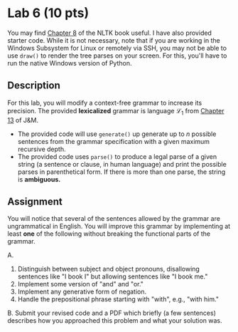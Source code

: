 # Lab 6 (10 pts)

You may find [Chapter 8](https://www.nltk.org/book/ch08.html) of the NLTK book useful.  I have also provided starter code.  While it is not necessary, note that if you are working in the Windows Subsystem for Linux or remotely via SSH, you may not be able to use `draw()` to render the tree parses on your screen.  For this, you'll have to run the native Windows version of Python. 

## Description

For this lab, you will modify a context-free grammar to increase its precision.  The provided **lexicalized** grammar is language $\mathscr{L}_1$ from [Chapter 13](https://web.stanford.edu/~jurafsky/slp3/13.pdf) of J&M.  

* The provided code will use `generate()` up generate up to $n$ possible sentences from the grammar specification with a given maximum recursive depth. 
* The provided code uses `parse()` to produce a legal parse of a given string (a sentence or clause, in human language) and print the possible parses in parenthetical form.  If there is more than one parse, the string is **ambiguous.** 

## Assignment

You will notice that several of the sentences allowed by the grammar are ungrammatical in English.  You will improve this grammar by implementing at least **one** of the following without breaking the functional parts of the grammar.

A.

1. Distinguish between subject and object pronouns, disallowing sentences like "I book I" but allowing sentences like "I book me."
2. Implement some version of "and" and "or."
3. Implement any generative form of negation.
4. Handle the prepositional phrase starting with "with", e.g., "with him."

B.  Submit your revised code and a PDF which briefly (a few sentences) describes how you approached this problem and what your solution was.  